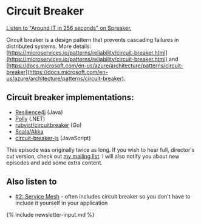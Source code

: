 # Circuit Breaker

<a class="spreaker-player" href="https://www.spreaker.com/show/around-it-in-256-seconds" data-resource="episode_id=27523620" data-width="100%" data-height="350px" data-theme="dark" data-playlist="show" data-playlist-continuous="true" data-autoplay="false" data-live-autoplay="false" data-chapters-image="true" data-episode-image-position="left" data-hide-logo="false" data-hide-likes="false" data-hide-comments="false" data-hide-sharing="false" data-hide-download="true">Listen to "Around IT in 256 seconds" on Spreaker.</a>

Circuit breaker is a design pattern that prevents cascading failures in distributed systems.
More details: [https://microservices.io/patterns/reliability/circuit-breaker.html](https://microservices.io/patterns/reliability/circuit-breaker.html) and [https://docs.microsoft.com/en-us/azure/architecture/patterns/circuit-breaker](https://docs.microsoft.com/en-us/azure/architecture/patterns/circuit-breaker).

## Circuit breaker implementations:

* [Resilience4j](https://github.com/resilience4j/resilience4j) (Java)
* [Polly](http://www.thepollyproject.org/) (.NET)
* [rubyist/circuitbreaker](https://github.com/rubyist/circuitbreaker) (Go)
* [Scala/Akka](https://doc.akka.io/docs/akka/current/common/circuitbreaker.html)
* [circuit-breaker-js](https://github.com/yammer/circuit-breaker-js) (JavaScript)


This episode was originally twice as long.
If you wish to hear full, director's cut version, check out [my mailing list](https://256.nurkiewicz.com/newsletter).
I will also notify you about new episodes and add some extra content.

## Also listen to

* [#2: Service Mesh](2) - often includes circuit breaker so you don't have to include it yourself in your application

{% include newsletter-input.md %}
